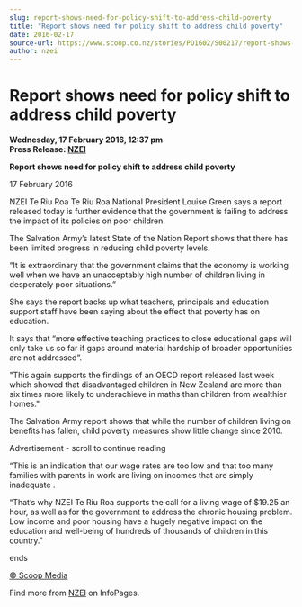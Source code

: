 ```yaml
---
slug: report-shows-need-for-policy-shift-to-address-child-poverty
title: "Report shows need for policy shift to address child poverty"
date: 2016-02-17
source-url: https://www.scoop.co.nz/stories/PO1602/S00217/report-shows-need-for-policy-shift-to-address-child-poverty.htm
author: nzei
---
```

Report shows need for policy shift to address child poverty
===========================================================

**Wednesday, 17 February 2016, 12:37 pm**  
**Press Release: [NZEI](https://info.scoop.co.nz/NZEI)**

  
**Report shows need for policy shift to address child poverty**  
  
17 February 2016

NZEI Te Riu Roa Te Riu Roa National President Louise Green says a report released today is further evidence that the government is failing to address the impact of its policies on poor children.

The Salvation Army’s latest State of the Nation Report shows that there has been limited progress in reducing child poverty levels.

“It is extraordinary that the government claims that the economy is working well when we have an unacceptably high number of children living in desperately poor situations.”

She says the report backs up what teachers, principals and education support staff have been saying about the effect that poverty has on education.

It says that “more effective teaching practices to close educational gaps will only take us so far if gaps around material hardship of broader opportunities are not addressed”.

\"This again supports the findings of an OECD report released last week which showed that disadvantaged children in New Zealand are more than six times more likely to underachieve in maths than children from wealthier homes."

The Salvation Army report shows that while the number of children living on benefits has fallen, child poverty measures show little change since 2010.

Advertisement - scroll to continue reading





“This is an indication that our wage rates are too low and that too many families with parents in work are living on incomes that are simply inadequate .

“That’s why NZEI Te Riu Roa supports the call for a living wage of $19.25 an hour, as well as for the government to address the chronic housing problem. Low income and poor housing have a hugely negative impact on the education and well-being of hundreds of thousands of children in this country."

ends

[© Scoop Media](http://www.scoop.co.nz/about/terms.html)

Find more from [NZEI](https://info.scoop.co.nz/NZEI) on InfoPages.